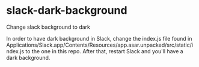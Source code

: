 # slack-dark-background
Change slack background to dark

In order to have dark background in Slack, change the index.js file found in Applications/Slack.app/Contents/Resources/app.asar.unpacked/src/static/index.js to the one in this repo. After that, restart Slack and you'll have a dark background.
